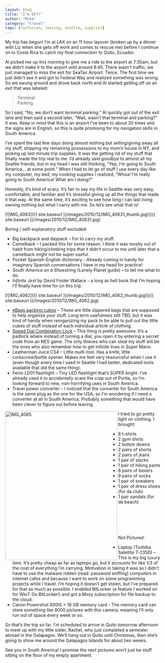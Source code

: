 ```yaml
---
layout: blog
title: "I’m Off!"
author: "Mike"
category: "travel"
tags: [confusion, leaving, seattle, supplies]
---
```


My trip has begun! I’m at LAX on an 11 hour layover (broken up by a dinner with Liz when she gets off work and comes to rescue me) before I continue on to Costa Rica to catch my final connection to Quito, Ecuador.

Al picked me up this morning to give me a ride to the airport at 7:30am, but we didn’t make it to the airport until around 8:45. There wasn’t traffic; we just managed to miss the exit for SeaTac Airport. Twice. The first time we just didn’t see it and got to Federal Way and realized something was wrong. So we swung around and drove back north and Al started getting off on an exit that was labeled:

> Terminal<br/>
> Parking

So I said, “No, we don’t want *terminal parking*.” Al quickly got out of the exit lane and then said a second later, “Wait, wasn’t that terminal and parking?” It was. Keep in mind that this is an airport I’ve been to about 30 times and the signs are in English, so this is quite promising for my navigation skills in South America.

I’ve spent the last few days doing almost nothing but selling/giving away all my stuff, shipping my remaining possessions to my mom’s house in NY, and picking up last minute trip supplies. It was the getting rid of my stuff that finally made the trip real to me. I’d already said goodbye to almost all my Seattle friends, but in my head I was still thinking, “Yep, I’m going to South America… at some point.” When I had to let go of stuff I use every day like my computer, my bed, my cooking supplies I realized, “Whoa! I’m really going to South America! What am I doing?”

Honestly, it’s kind of scary. It’s fair to say my life in Seattle was very easy, comfortable, and familiar and it’s stressful giving up all the things that made it that way. At the same time, it’s exciting to see how long I can last living owning nothing but what I carry with me. So let’s see what that is!

[![IMG_4063]({{ site.baseurl }}/images/2010/12/IMG_40631_thumb.jpg)]({{ site.baseurl }}/images/2010/12/IMG_40631.jpg)

Boring / self-explanatory stuff excluded:

- Big backpack and daypack – For to carry my stuff.
- Camelback – I packed this for some reason. I think it was mostly out of habit from hiking/climbing trips that it didn’t occur to me until later that a camelback might not be super useful.
- Pocket Spanish-English dictionary - Already coming in handy for imaginary Spanish conversations I have in my head for practice!
- *South America on a Shoestring* (Lonely Planet guide) – to tell me what to do.
- *Infinite Jest* by David Foster Wallace - a long as hell book that I’m hoping I’ll finally have time for on this trip.

[![IMG_4062]({{ site.baseurl }}/images/2010/12/IMG_4062_thumb.jpg)]({{ site.baseurl }}/images/2010/12/IMG_4062.jpg)

- [eBags packing cubes](http://www.amazon.com/eBags-Packing-Cubes-3pc-Titanium/dp/B0013KBVHM) – These are little zippered bags that are supposed to help organize your stuff. Long term usefulness still TBD, but it was kind of handy when reorganizing my pack to be able to pull out the little cubes of stuff instead of each individual article of clothing.
- [Speed Dial Combination Lock](http://www.masterlock.com/product_details/CombinationPadlocks_AssortedColors_Set-Your-OwnCombination_No.1500iSpeedDialCombinationPadlocks/1500iD) – This thing is pretty awesome. It’s a padlock where instead of turning a dial, you open it by entering a secret code from an NES game. The only thieves who can steal my stuff will be the ones who also remember how to get infinite lives in Super Mario.
- Leatherman Juice CS4 – Little multi-tool. Has a knife, little corkscrew/bottle opener. Makes me feel very resourceful when I use it (even though every time I used in Seattle I had better, dedicated tools available that did the same thing).
- Fenix LD01 flashlight – Tiny LED flashlight that’s SUPER bright. I’ve already used it to accidentally scare the crap out of Portia, so I’m looking forward to new, non-horrifying uses in South America.
- Travel power converter – I noticed that the converter for South America is the same plug as the one for the USA, so I’m wondering if I need a converter at all in South America. Probably something that would have been clever to figure out before leaving.

<p>
	<a href="{{ site.baseurl }}/images/2010/12/IMG_4065.jpg"><img style="display: inline; float: left;" title="IMG_4065" border="0" alt="IMG_4065" align="left" src="{{ site.baseurl }}/images/2010/12/IMG_4065_thumb.jpg" width="364" height="484"></a>
	I tried to go pretty light on clothing. I brought:</p>

<ul>
	<li>8 t-shirts</li>
	<li>2 gym shirts</li>
	<li>2 button downs</li>
	<li>2 pairs of shorts</li>
	<li>2 pairs of jeans</li>
	<li>1 pair of slacks</li>
	<li>1 pair of hiking pants</li>
	<li>8 pairs of boxers</li>
	<li>9 pairs of socks</li>
	<li>1 pair of sneakers</li>
	<li>1 pair of dress shoes (for da club)</li>
	<li>1 pair sandals (for da beach) </li>
</ul>
<br/><br/><br/><br/><br/>
Not Pictured:

- Laptop (Toshiba Satellite T-235D) – This is my big luxury item. It’s pretty cheap as far as laptops go, but it accounts for like 1/3 of the cost of everything I’m carrying. Motivation in taking it was so I didn’t have to use the malware ridden (read: password sniffing) computers in internet cafes and because I want to work on some programming projects while I travel. I’m hoping it doesn’t get stolen, but I’ve prepared for that as much as possible. I enabled BitLocker (a feature I worked on for Win7. Go BitLocker!) and got a Mozy subscription for file backup to the cloud.
- Canon Powershot 800IS + 16 GB memory card - The memory card can store something like 8000 pictures with this camera, meaning I'll only run out of space every week or so.

So that’s the trip so far. I’m scheduled to arrive in Quito tomorrow afternoon to meet up with my little sister, Rachel, who just completed a semester abroad in the Galapagos. We’ll hang out in Quito until Christmas, then she’s going to show me around the Galapagos Islands for about two weeks.

See you in South America! I promise the next pictures won’t just be stuff sitting on the floor of my empty apartment.